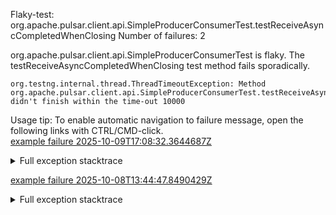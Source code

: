         
Flaky-test: org.apache.pulsar.client.api.SimpleProducerConsumerTest.testReceiveAsyncCompletedWhenClosing
Number of failures: 2

org.apache.pulsar.client.api.SimpleProducerConsumerTest is flaky. The testReceiveAsyncCompletedWhenClosing test method fails sporadically.

```
org.testng.internal.thread.ThreadTimeoutException: Method org.apache.pulsar.client.api.SimpleProducerConsumerTest.testReceiveAsyncCompletedWhenClosing() didn't finish within the time-out 10000
```

Usage tip: To enable automatic navigation to failure message, open the following links with CTRL/CMD-click.  
[example failure 2025-10-09T17:08:32.3644687Z](https://github.com/apache/pulsar/actions/runs/18382798391/job/52374149209#step:11:1777)  


<details>
<summary>Full exception stacktrace</summary>
<code><pre>
org.testng.internal.thread.ThreadTimeoutException: Method org.apache.pulsar.client.api.SimpleProducerConsumerTest.testReceiveAsyncCompletedWhenClosing() didn't finish within the time-out 10000
	at java.base/jdk.internal.misc.Unsafe.park(Native Method)
	at java.base/java.util.concurrent.locks.LockSupport.park(LockSupport.java:221)
	at java.base/java.util.concurrent.locks.AbstractQueuedSynchronizer.acquire(AbstractQueuedSynchronizer.java:754)
	at java.base/java.util.concurrent.locks.AbstractQueuedSynchronizer.acquireSharedInterruptibly(AbstractQueuedSynchronizer.java:1099)
	at java.base/java.util.concurrent.CountDownLatch.await(CountDownLatch.java:230)
	at org.apache.pulsar.client.api.SimpleProducerConsumerTest.testReceiveAsyncCompletedWhenClosing(SimpleProducerConsumerTest.java:4095)
	at java.base/jdk.internal.reflect.DirectMethodHandleAccessor.invoke(DirectMethodHandleAccessor.java:103)
	at java.base/java.lang.reflect.Method.invoke(Method.java:580)
	at org.testng.internal.invokers.MethodInvocationHelper.invokeMethod(MethodInvocationHelper.java:139)
	at org.testng.internal.invokers.InvokeMethodRunnable.runOne(InvokeMethodRunnable.java:47)
	at org.testng.internal.invokers.InvokeMethodRunnable.call(InvokeMethodRunnable.java:76)
	at org.testng.internal.invokers.InvokeMethodRunnable.call(InvokeMethodRunnable.java:11)
	at java.base/java.util.concurrent.FutureTask.run(FutureTask.java:317)
	at java.base/java.util.concurrent.ThreadPoolExecutor.runWorker(ThreadPoolExecutor.java:1144)
	at java.base/java.util.concurrent.ThreadPoolExecutor$Worker.run(ThreadPoolExecutor.java:642)
	at java.base/java.lang.Thread.run(Thread.java:1583)

</pre></code>
</details>

[example failure 2025-10-08T13:44:47.8490429Z](https://github.com/apache/pulsar/actions/runs/18344190273/job/52253425756#step:11:1777)  


<details>
<summary>Full exception stacktrace</summary>
<code><pre>
org.testng.internal.thread.ThreadTimeoutException: Method org.apache.pulsar.client.api.SimpleProducerConsumerTest.testReceiveAsyncCompletedWhenClosing() didn't finish within the time-out 10000
	at java.base/jdk.internal.misc.Unsafe.park(Native Method)
	at java.base/java.util.concurrent.locks.LockSupport.park(LockSupport.java:221)
	at java.base/java.util.concurrent.locks.AbstractQueuedSynchronizer.acquire(AbstractQueuedSynchronizer.java:754)
	at java.base/java.util.concurrent.locks.AbstractQueuedSynchronizer.acquireSharedInterruptibly(AbstractQueuedSynchronizer.java:1099)
	at java.base/java.util.concurrent.CountDownLatch.await(CountDownLatch.java:230)
	at org.apache.pulsar.client.api.SimpleProducerConsumerTest.testReceiveAsyncCompletedWhenClosing(SimpleProducerConsumerTest.java:4049)
	at java.base/jdk.internal.reflect.DirectMethodHandleAccessor.invoke(DirectMethodHandleAccessor.java:103)
	at java.base/java.lang.reflect.Method.invoke(Method.java:580)
	at org.testng.internal.invokers.MethodInvocationHelper.invokeMethod(MethodInvocationHelper.java:139)
	at org.testng.internal.invokers.InvokeMethodRunnable.runOne(InvokeMethodRunnable.java:47)
	at org.testng.internal.invokers.InvokeMethodRunnable.call(InvokeMethodRunnable.java:76)
	at org.testng.internal.invokers.InvokeMethodRunnable.call(InvokeMethodRunnable.java:11)
	at java.base/java.util.concurrent.FutureTask.run(FutureTask.java:317)
	at java.base/java.util.concurrent.ThreadPoolExecutor.runWorker(ThreadPoolExecutor.java:1144)
	at java.base/java.util.concurrent.ThreadPoolExecutor$Worker.run(ThreadPoolExecutor.java:642)
	at java.base/java.lang.Thread.run(Thread.java:1583)

</pre></code>
</details>

